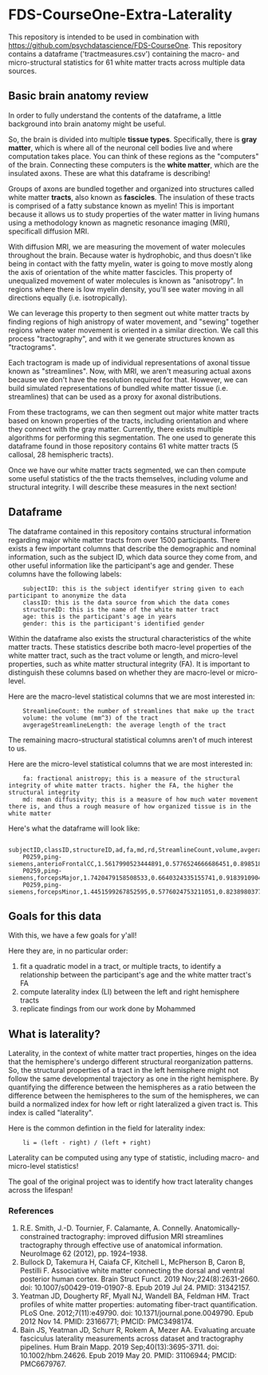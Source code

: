 # FDS-CourseOne-Extra-Laterality
This repository is intended to be used in combination with https://github.com/psychdatascience/FDS-CourseOne. This repository contains a dataframe ('tractmeasures.csv') containing the macro- and micro-structural statistics for 61 white matter tracts across multiple data sources.

## Basic brain anatomy review
In order to fully understand the contents of the dataframe, a little background into brain anatomy might be useful.

So, the brain is divided into multiple **tissue types**. Specifically, there is **gray matter**, which is where all of the neuronal cell bodies live and where computation takes place. You can think of these regions as the "computers" of the brain. Connecting these computers is the **white matter**, which are the insulated axons. These are what this dataframe is describing!

Groups of axons are bundled together and organized into structures called white matter **tracts**, also known as **fascicles**. The insulation of these tracts is comprised of a fatty substance known as myelin! This is important because it allows us to study properties of the water matter in living humans using a methodology known as magnetic resonance imaging (MRI), specificall diffusion MRI.

With diffusion MRI, we are measuring the movement of water molecules throughout the brain. Because water is hydrophobic, and thus doesn't like being in contact with the fatty myelin, water is going to move mostly along the axis of orientation of the white matter fascicles. This property of unequalized movement of water molecules is known as "anisotropy". In regions where there is low myelin density, you'll see water moving in all directions equally (i.e. isotropically).

We can leverage this property to then segment out white matter tracts by finding regions of high anistropy of water movement, and "sewing" together regions where water movement is oriented in a similar direction. We call this process "tractography", and with it we generate structures known as "tractograms".

Each tractogram is made up of individual representations of axonal tissue known as "streamlines". Now, with MRI, we aren't measuring actual axons because we don't have the resolution required for that. However, we can build simulated representations of bundled white matter tissue (i.e. streamlines) that can be used as a proxy for axonal distributions.

From these tractograms, we can then segment out major white matter tracts based on known properties of the tracts, including orientation and where they connect with the gray matter. Currently, there exists multiple algorithms for performing this segmentation. The one used to generate this dataframe found in those repository contains 61 white matter tracts (5 callosal, 28 hemispheric tracts).

Once we have our white matter tracts segmented, we can then compute some useful statistics of the the tracts themselves, including volume and structural integrity. I will describe these measures in the next section!

## Dataframe
The dataframe contained in this repository contains structural information regarding major white matter tracts from over 1500 participants. There exists a few important columns that describe the demographic and nominal information, such as the subject ID, which data source they come from, and other useful information like the participant's age and gender. These columns have the following labels:

```
    subjectID: this is the subject identifyer string given to each participant to anonymize the data
    classID: this is the data source from which the data comes
    structureID: this is the name of the white matter tract
    age: this is the participant's age in years
    gender: this is the participant's identified gender
```

Within the dataframe also exists the structural characteristics of the white matter tracts. These statistics describe both macro-level properties of the white matter tract, such as the tract volume or length, and micro-level properties, such as white matter structural integrity (FA). It is important to distinguish these columns based on whether they are macro-level or micro-level.

Here are the macro-level statistical columns that we are most interested in:

```
    StreamlineCount: the number of streamlines that make up the tract
    volume: the volume (mm^3) of the tract
    avgerageStreamlineLength: the average length of the tract
```

The remaining macro-structural statistical columns aren't of much interest to us.

Here are the micro-level statistical columns that we are most interested in:

```
    fa: fractional anistropy; this is a measure of the structural integrity of white matter tracts. higher the FA, the higher the structural integrity
    md: mean diffusivity; this is a measure of how much water movement there is, and thus a rough measure of how organized tissue is in the white matter
```

Here's what the dataframe will look like:

```
    subjectID,classID,structureID,ad,fa,md,rd,StreamlineCount,volume,avgerageStreamlineLength,streamlineLengthStdev,averageFullDisplacement,fullDisplacementStdev,StreamlineLengthTotal,TotalVolumeProportion,TotalCountProportion,TotalWiringProportion,gender,age,ndi,odi,isovf
    P0259,ping-siemens,anterioFrontalCC,1.5617990523444891,0.5776524666686451,0.8985184320303652,0.5668781212662775,2793.0,35671.0,73.17500943826833,14.141308006938246,39.34722572712534,9.633514532008853,204377.801361084,0.0564710315054243,0.0018619999999998,0.0027773343274639,F,15.75,,,
    P0259,ping-siemens,forcepsMajor,1.7420479158508533,0.6640324335155741,0.9183910904036516,0.5065626743559313,1291.0,28226.0,105.45333765386016,24.706248729092703,45.90043514237255,11.020375381589972,136140.25891113284,0.0446847953595949,0.0008606666666666,0.0018500395439506,F,15.75,,,
    P0259,ping-siemens,forcepsMinor,1.4451599267852595,0.5776024753211051,0.8238980377477932,0.5132670937230488,2612.0,30618.0,83.5293353074907,11.35799047751767,45.86238337813841,12.294189152412454,218178.62382316592,0.0484715887593027,0.0017413333333333,0.0029648767010284,F,15.75,,,
```

## Goals for this data

With this, we have a few goals for y'all!

Here they are, in no particular order:

1. fit a quadratic model in a tract, or multiple tracts, to identify a relationship between the participant's age and the white matter tract's FA
2. compute laterality index (LI) between the left and right hemisphere tracts
3. replicate findings from our work done by Mohammed

## What is laterality?

Laterality, in the context of white matter tract properties, hinges on the idea that the hemisphere's undergo different structural reorganization patterns. So, the structural properties of a tract in the left hemisphere might not follow the same developmental trajectory as one in the right hemisphere. By quantifying the difference between the hemispheres as a ratio between the difference between the hemispheres to the sum of the hemispheres, we can build a normalized index for how left or right lateralized a given tract is. This index is called "laterality".

Here is the common defintion in the field for laterality index:

```
    li = (left - right) / (left + right)
```

Laterality can be computed using any type of statistic, including macro- and micro-level statistics!

The goal of the original project was to identify how tract laterality changes across the lifespan!

### References
1. R.E. Smith, J.-D. Tournier, F. Calamante, A. Connelly. Anatomically-constrained tractography: improved diffusion MRI streamlines tractography through effective use of anatomical information. NeuroImage 62 (2012), pp. 1924–1938. 
2. Bullock D, Takemura H, Caiafa CF, Kitchell L, McPherson B, Caron B, Pestilli F. Associative white matter connecting the dorsal and ventral posterior human cortex. Brain Struct Funct. 2019 Nov;224(8):2631-2660. doi: 10.1007/s00429-019-01907-8. Epub 2019 Jul 24. PMID: 31342157.
3. Yeatman JD, Dougherty RF, Myall NJ, Wandell BA, Feldman HM. Tract profiles of white matter properties: automating fiber-tract quantification. PLoS One. 2012;7(11):e49790. doi: 10.1371/journal.pone.0049790. Epub 2012 Nov 14. PMID: 23166771; PMCID: PMC3498174.
4. Bain JS, Yeatman JD, Schurr R, Rokem A, Mezer AA. Evaluating arcuate fasciculus laterality measurements across dataset and tractography pipelines. Hum Brain Mapp. 2019 Sep;40(13):3695-3711. doi: 10.1002/hbm.24626. Epub 2019 May 20. PMID: 31106944; PMCID: PMC6679767.